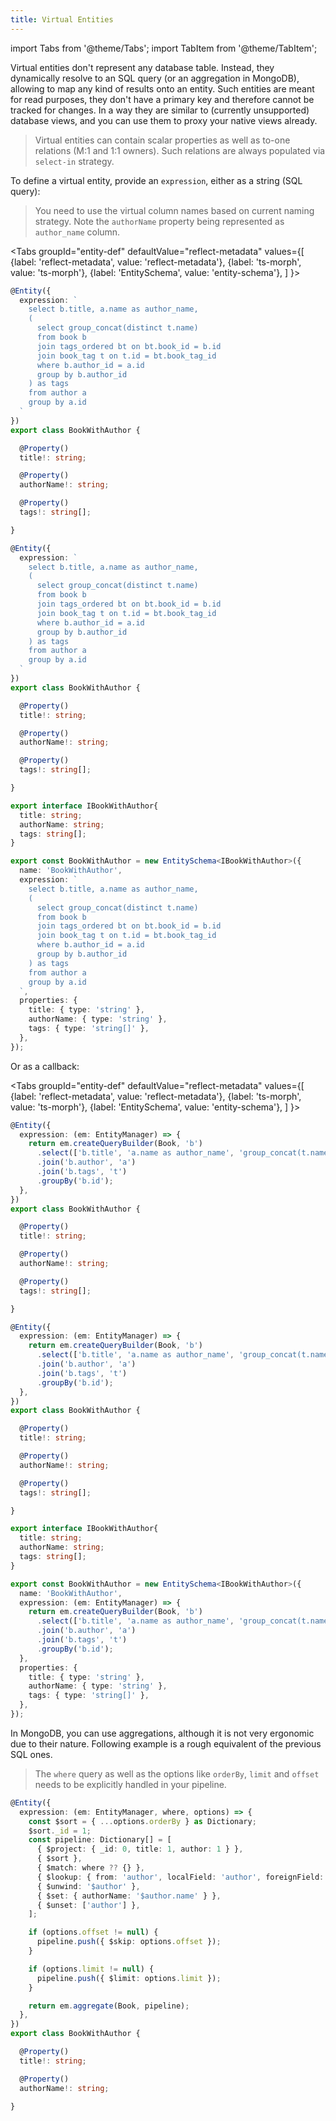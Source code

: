 ```yaml
---
title: Virtual Entities
---
```


import Tabs from '@theme/Tabs';
import TabItem from '@theme/TabItem';

Virtual entities don't represent any database table. Instead, they dynamically resolve to an SQL query (or an aggregation in MongoDB), allowing to map any kind of results onto an entity. Such entities are meant for read purposes, they don't have a primary key and therefore cannot be tracked for changes. In a way they are similar to (currently unsupported) database views, and you can use them to proxy your native views already.

> Virtual entities can contain scalar properties as well as to-one relations (M:1 and 1:1 owners). Such relations are always populated via `select-in` strategy.

To define a virtual entity, provide an `expression`, either as a string (SQL query):

> You need to use the virtual column names based on current naming strategy. Note the `authorName` property being represented as `author_name` column.

<Tabs
  groupId="entity-def"
  defaultValue="reflect-metadata"
  values={[
    {label: 'reflect-metadata', value: 'reflect-metadata'},
    {label: 'ts-morph', value: 'ts-morph'},
    {label: 'EntitySchema', value: 'entity-schema'},
  ]
  }>
  <TabItem value="reflect-metadata">

```ts title="./entities/BookWithAuthor.ts"
@Entity({
  expression: `
    select b.title, a.name as author_name,
    (
      select group_concat(distinct t.name)
      from book b 
      join tags_ordered bt on bt.book_id = b.id
      join book_tag t on t.id = bt.book_tag_id
      where b.author_id = a.id
      group by b.author_id
    ) as tags
    from author a
    group by a.id
  `
})
export class BookWithAuthor {

  @Property()
  title!: string;

  @Property()
  authorName!: string;

  @Property()
  tags!: string[];

}
```

  </TabItem>
  <TabItem value="ts-morph">

```ts title="./entities/BookWithAuthor.ts"
@Entity({
  expression: `
    select b.title, a.name as author_name,
    (
      select group_concat(distinct t.name)
      from book b 
      join tags_ordered bt on bt.book_id = b.id
      join book_tag t on t.id = bt.book_tag_id
      where b.author_id = a.id
      group by b.author_id
    ) as tags
    from author a
    group by a.id
  `
})
export class BookWithAuthor {

  @Property()
  title!: string;

  @Property()
  authorName!: string;

  @Property()
  tags!: string[];

}
```

  </TabItem>
  <TabItem value="entity-schema">

```ts title="./entities/BookWithAuthor.ts"
export interface IBookWithAuthor{
  title: string;
  authorName: string;
  tags: string[];
}

export const BookWithAuthor = new EntitySchema<IBookWithAuthor>({
  name: 'BookWithAuthor',
  expression: `
    select b.title, a.name as author_name,
    (
      select group_concat(distinct t.name)
      from book b 
      join tags_ordered bt on bt.book_id = b.id
      join book_tag t on t.id = bt.book_tag_id
      where b.author_id = a.id
      group by b.author_id
    ) as tags
    from author a
    group by a.id
  `,
  properties: {
    title: { type: 'string' },
    authorName: { type: 'string' },
    tags: { type: 'string[]' },
  },
});
```

  </TabItem>
</Tabs>

Or as a callback:

<Tabs
  groupId="entity-def"
  defaultValue="reflect-metadata"
  values={[
    {label: 'reflect-metadata', value: 'reflect-metadata'},
    {label: 'ts-morph', value: 'ts-morph'},
    {label: 'EntitySchema', value: 'entity-schema'},
  ]
  }>
  <TabItem value="reflect-metadata">

```ts title="./entities/BookWithAuthor.ts"
@Entity({
  expression: (em: EntityManager) => {
    return em.createQueryBuilder(Book, 'b')
      .select(['b.title', 'a.name as author_name', 'group_concat(t.name) as tags'])
      .join('b.author', 'a')
      .join('b.tags', 't')
      .groupBy('b.id');
  },
})
export class BookWithAuthor {

  @Property()
  title!: string;

  @Property()
  authorName!: string;

  @Property()
  tags!: string[];

}
```

  </TabItem>
  <TabItem value="ts-morph">

```ts title="./entities/BookWithAuthor.ts"
@Entity({
  expression: (em: EntityManager) => {
    return em.createQueryBuilder(Book, 'b')
      .select(['b.title', 'a.name as author_name', 'group_concat(t.name) as tags'])
      .join('b.author', 'a')
      .join('b.tags', 't')
      .groupBy('b.id');
  },
})
export class BookWithAuthor {

  @Property()
  title!: string;

  @Property()
  authorName!: string;

  @Property()
  tags!: string[];

}
```

  </TabItem>
  <TabItem value="entity-schema">

```ts title="./entities/BookWithAuthor.ts"
export interface IBookWithAuthor{
  title: string;
  authorName: string;
  tags: string[];
}

export const BookWithAuthor = new EntitySchema<IBookWithAuthor>({
  name: 'BookWithAuthor',
  expression: (em: EntityManager) => {
    return em.createQueryBuilder(Book, 'b')
      .select(['b.title', 'a.name as author_name', 'group_concat(t.name) as tags'])
      .join('b.author', 'a')
      .join('b.tags', 't')
      .groupBy('b.id');
  },
  properties: {
    title: { type: 'string' },
    authorName: { type: 'string' },
    tags: { type: 'string[]' },
  },
});
```

  </TabItem>
</Tabs>

In MongoDB, you can use aggregations, although it is not very ergonomic due to their nature. Following example is a rough equivalent of the previous SQL ones.

> The `where` query as well as the options like `orderBy`, `limit` and `offset` needs to be explicitly handled in your pipeline.

```ts
@Entity({
  expression: (em: EntityManager, where, options) => {
    const $sort = { ...options.orderBy } as Dictionary;
    $sort._id = 1;
    const pipeline: Dictionary[] = [
      { $project: { _id: 0, title: 1, author: 1 } },
      { $sort },
      { $match: where ?? {} },
      { $lookup: { from: 'author', localField: 'author', foreignField: '_id', as: 'author', pipeline: [{ $project: { name: 1 } }] } },
      { $unwind: '$author' },
      { $set: { authorName: '$author.name' } },
      { $unset: ['author'] },
    ];

    if (options.offset != null) {
      pipeline.push({ $skip: options.offset });
    }

    if (options.limit != null) {
      pipeline.push({ $limit: options.limit });
    }

    return em.aggregate(Book, pipeline);
  },
})
export class BookWithAuthor {

  @Property()
  title!: string;

  @Property()
  authorName!: string;

}
```
